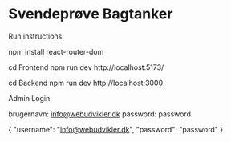 # Svendeprøve Bagtanker

Run instructions:

npm install react-router-dom

<!-- FRONTEND -->
cd Frontend
npm run dev
http://localhost:5173/

<!-- BACKEND -->
cd Backend
npm run dev
http://localhost:3000


Admin Login:

brugernavn: info@webudvikler.dk
password: password

{
  "username": "info@webudvikler.dk",
  "password": "password"
}